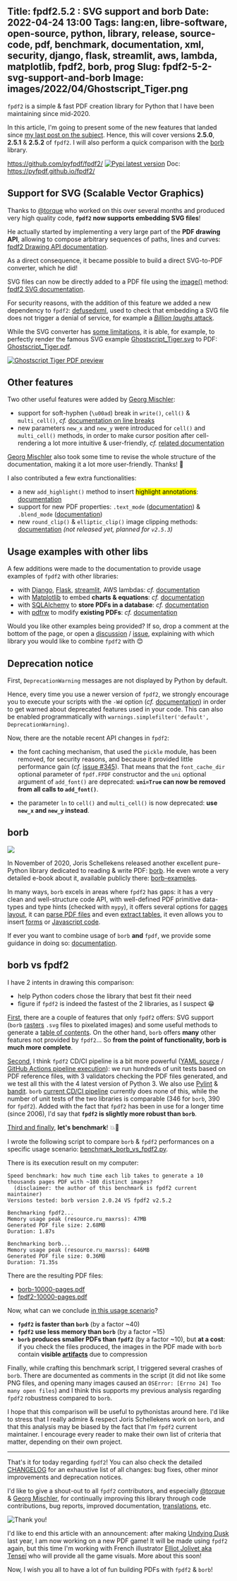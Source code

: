 Title: fpdf2.5.2 : SVG support and borb
Date: 2022-04-24 13:00
Tags: lang:en, libre-software, open-source, python, library, release, source-code, pdf, benchmark, documentation, xml, security, django, flask, streamlit, aws, lambda, matplotlib, fpdf2, borb, prog
Slug: fpdf2-5-2-svg-support-and-borb
Image: images/2022/04/Ghostscript_Tiger.png
---

`fpdf2` is a simple & fast PDF creation library for Python that I have been maintaining since mid-2020.

In this article, I'm going to present some of the new features that landed since [my last post on the subject](hacktoberfest-on-fpdf2.html).
Hence, this will cover versions **2.5.0**, **2.5.1** & **2.5.2** of `fpdf2`.I will also perform a quick comparison with the [borb](https://borbpdf.com/) library.

<https://github.com/pyfpdf/fpdf2/> [![Pypi latest version](https://img.shields.io/pypi/v/fpdf2.svg)](https://pypi.python.org/pypi/fpdf2)
Doc: <https://pyfpdf.github.io/fpdf2/>

## Support for SVG (Scalable Vector Graphics)

Thanks to [@torque](https://github.com/torque) who worked on this over several months
and produced very high quality code, **`fpdf2` now supports embedding SVG files**!

He actually started by implementing a very large part of the **PDF drawing API**,
allowing to compose arbitrary sequences of paths, lines and curves:
[fpdf2 Drawing API documentation](https://pyfpdf.github.io/fpdf2/Drawing.html).

As a direct consequence, it became possible to build a direct SVG-to-PDF converter, which he did!

SVG files can now be directly added to a PDF file using the [image()](fpdf/fpdf.html#fpdf.fpdf.FPDF.image) method:
[fpdf2 SVG documentation](https://pyfpdf.github.io/fpdf2/SVG.html).

For security reasons, with the addition of this feature we added a new dependency to `fpdf2`:
[defusedxml](https://pypi.org/project/defusedxml/), used to check that embedding a SVG file does not trigger a denial of service,
for example a [_Billion laughs_ attack](https://github.com/PyFPDF/fpdf2/blob/master/test/image/test_vector_image.py#L77).

While the SVG converter has [some limitations](https://pyfpdf.github.io/fpdf2/SVG.html#currently-unsupported-notable-svg-features),
it is able, for example, to perfectly render the famous SVG example [Ghostscript_Tiger.svg](https://commons.wikimedia.org/wiki/File:Ghostscript_Tiger.svg)
to PDF: [Ghostscript_Tiger.pdf](images/2022/04/Ghostscript_Tiger.pdf).

[![Ghostscript Tiger PDF preview](images/2022/04/Ghostscript_Tiger.png)](images/2022/04/Ghostscript_Tiger.pdf)

## Other features

Two other useful features were added by [Georg Mischler](https://github.com/gmischler):

* support for soft-hyphen (`\u00ad`) break in `write()`, `cell()` & `multi_cell()`,
  _cf._ [documentation on line breaks](https://pyfpdf.github.io/fpdf2/LineBreaks.html)
* new parameters `new_x` and `new_y` were introduced for `cell()` and `multi_cell()` methods,
  in order to make cursor position after cell-rendering a lot more intuitive & user-friendly,
  _cf._ [related documentation](https://pyfpdf.github.io/fpdf2/Text.html#change-in-current-position)

[Georg Mischler](https://github.com/gmischler) also took some time to revise the whole structure of the documentation,
making it a lot more user-friendly. Thanks! 🙏

I also contributed a few extra functionalities:

* a new `add_highlight()` method to insert <mark>highlight annotations</mark>: [documentation](https://pyfpdf.github.io/fpdf2/Annotations.html#highlights)
* support for new PDF properties: `.text_mode` ([documentation](https://pyfpdf.github.io/fpdf2/TextStyling.html#text_mode)) & `.blend_mode` ([documentation](https://pyfpdf.github.io/fpdf2/Images.html#blending-images))
* new `round_clip()` & `elliptic_clip()` image clipping methods: [documentation](https://pyfpdf.github.io/fpdf2/Images.html#image-clipping)
  _(not released yet, planned for `v2.5.3`)_

## Usage examples with other libs

A few additions were made to the documentation to provide usage examples of `fpdf2` with other libraries:

* with [Django](https://www.djangoproject.com/), [Flask](https://flask.palletsprojects.com), [streamlit](https://streamlit.io/), AWS lambdas: _cf._ [documentation](https://pyfpdf.github.io/fpdf2/UsageInWebAPI.html)
* with [Matplotlib](https://matplotlib.org/) to embed **charts & equations**: _cf._ [documentation](https://pyfpdf.github.io/fpdf2/Maths.html)
* with [SQLAlchemy](https://www.sqlalchemy.org/) to **store PDFs in a database**: _cf._ [documentation](https://pyfpdf.github.io/fpdf2/DatabaseStorage.html)
* with [pdfrw](https://github.com/pmaupin/pdfrw) to modify **existing PDFs**: _cf._ [documentation](https://pyfpdf.github.io/fpdf2/ExistingPDFs.html)

Would you like other examples being provided?
If so, drop a comment at the bottom of the page, or open a [discussion](https://github.com/PyFPDF/fpdf2/discussions/) / [issue](https://github.com/PyFPDF/fpdf2/issues),
explaining with which library you would like to combine `fpdf2` with 😊

## Deprecation notice

First, `DeprecationWarning` messages are not displayed by Python by default.

Hence, every time you use a newer version of `fpdf2`, we strongly encourage you to execute your scripts
with the `-Wd` option (_cf._ [documentation](https://docs.python.org/3/using/cmdline.html#cmdoption-W))
in order to get warned about deprecated features used in your code.
This can also be enabled programmatically with `warnings.simplefilter('default', DeprecationWarning)`.

Now, there are the notable recent API changes in `fpdf2`:

* the font caching mechanism, that used the `pickle` module, has been removed, for security reasons,
  and because it provided little performance gain (_cf._ [issue #345](https://github.com/PyFPDF/fpdf2/issues/345)).
  That means that the `font_cache_dir` optional parameter of `fpdf.FPDF` constructor
  and the `uni` optional argument of `add_font()` are deprecated:
  **`uni=True` can now be removed from all calls to `add_font()`**.

* the parameter `ln` to `cell()` and `multi_cell()` is now deprecated: **use `new_x` and `new_y` instead**.


## borb

[![](https://raw.githubusercontent.com/jorisschellekens/borb/master/logo/borb_64.png)](https://borbpdf.com/)

In November of 2020, Joris Schellekens released another excellent pure-Python library dedicated to reading & write PDF: [borb](https://github.com/jorisschellekens/borb/).
He even wrote a very detailed e-book about it, available publicly there: [borb-examples](https://github.com/jorisschellekens/borb-examples/).

In many ways, `borb` excels in areas where `fpdf2` has gaps:
it has a very clean and well-structure code API, with well-defined PDF primitive data-types and type hints (checked with `mypy`),
it offers several options for [pages layout](https://github.com/jorisschellekens/borb-examples/#223-setting-a-pagelayout),
it can [parse PDF files](https://github.com/jorisschellekens/borb-examples/#5-working-with-existing-pdfs) and even [extract tables](https://github.com/jorisschellekens/borb-examples/#71-extracting-tables-from-a-pdf),
it even allows you to insert [forms](https://github.com/jorisschellekens/borb-examples/#4-forms) or [Javascript code](https://github.com/jorisschellekens/borb-examples/#439-adding-a-javascriptpushbutton-to-a-pdf).

If ever you want to combine usage of `borb` **and** `fpdf`,
we provide some guidance in doing so: [documentation](https://pyfpdf.github.io/fpdf2/borb.html).

## borb vs fpdf2

I have 2 intents in drawing this comparison:

* help Python coders chose the library that best fit their need
* figure if `fpdf2` is indeed the fastest of the 2 libraries, as I suspect 😁

<u>First</u>, there are a couple of features that only `fpdf2` offers: SVG support (`borb` [rasters](https://en.wikipedia.org/wiki/Rasterisation) `.svg` files to pixelated images)
and some useful methods to generate a [table of contents](https://pyfpdf.github.io/fpdf2/DocumentOutlineAndTableOfContents.html).
On the other hand, `borb` offers **many** other features not provided by `fpdf2`...
So **from the point of functionality, borb is much more complete**.

<u>Second</u>, I think `fpdf2` CD/CI pipeline is a bit more powerful ([YAML source](https://github.com/PyFPDF/fpdf2/blob/master/.github/workflows/continuous-integration-workflow.yml) / [GitHub Actions pipeline execution](https://github.com/PyFPDF/fpdf2/actions/runs/2212594208)):
we run hundreds of unit tests based on PDF reference files, with 3 validators checking the PDF files generated,
and we test all this with the 4 latest version of Python 3. We also use [Pylint](https://pylint.pycqa.org/en/latest/) & [bandit](https://github.com/PyCQA/bandit).
`borb` [current CD/CI pipeline](https://github.com/jorisschellekens/borb/blob/master/.github/workflows/python-publish.yml) currently does none of this,
while the number of unit tests of the two libraries is comparable (346 for `borb`, 390 for `fpdf2`).
Added with the fact that `fpdf2` has been in use for a longer time (since 2006),
I'd say that **`fpdf2` is slightly more robust than `borb`**.

<u>Third and finally</u>, **let's benchmark**! 💥💨

I wrote the following script to compare `borb` & `fpdf2` performances on a specific usage scenario:
[benchmark_borb_vs_fpdf2.py](https://github.com/PyFPDF/fpdf2/blob/master/scripts/benchmark_borb_vs_fpdf2.py).

There is its execution result on my computer:

```
Speed benchmark: how much time each lib takes to generate a 10 thousands pages PDF with ~180 distinct images?
  (disclaimer: the author of this benchmark is fpdf2 current maintainer)
Versions tested: borb version 2.0.24 VS fpdf2 v2.5.2

Benchmarking fpdf2...
Memory usage peak (resource.ru_maxrss): 47MB
Generated PDF file size: 2.68MB
Duration: 1.87s

Benchmarking borb...
Memory usage peak (resource.ru_maxrss): 646MB
Generated PDF file size: 0.36MB
Duration: 71.35s
```

There are the resulting PDF files:

* [borb-10000-pages.pdf](images/2022/04/borb-10000-pages.pdf)
* [fpdf2-10000-pages.pdf](images/2022/04/fpdf2-10000-pages.pdf)

Now, what can we conclude <u>in this usage scenario</u>?

* **`fpdf2` is faster than `borb`** (by a factor ~40)
* **`fpdf2` use less memory than `borb`** (by a factor ~15)
* **`borb` produces smaller PDFs than `fpdf2`** (by a factor ~10), but **at a cost**:
  if you check the files produced, the images in the PDF made with `borb` contain **visible [artifacts](https://en.wikipedia.org/wiki/Artifact_(error))** due to compression

Finally, while crafting this benchmark script, I triggered several crashes of `borb`.
There are documented as comments in the script (it did not like some PNG files, and opening many images caused an `OSError: [Errno 24] Too many open files`)
and I think this supports my previous analysis regarding `fpdf2` robustness compared to `borb`.

I hope that this comparison will be useful to pythonistas around here.
I'd like to stress that I really admire & respect Joris Schellekens work on `borb`,
and that this analysis may be biased by the fact that I'm `fpdf2` current maintainer.
I encourage every reader to make their own list of criteria that matter, depending on their own project.

---

That's it for today regarding `fpdf2`!
You can also check the detailed [CHANGELOG](https://github.com/PyFPDF/fpdf2/blob/master/CHANGELOG.md)
for an exhaustive list of all changes: bug fixes, other minor improvements and deprecation notices.

I'd like to give a shout-out to all `fpdf2` contributors,
and especially [@torque](https://github.com/torque) & [Georg Mischler](https://github.com/gmischler),
for continually improving this library through code contributions, bug reports, improved documentation, [translations](https://github.com/PyFPDF/fpdf2/issues/267), etc.

![Thank you!](images/2022/04/chibird-thank-you.png)

I'd like to end this article with an announcement: after making [Undying Dusk](https://lucas-c.itch.io/undying-dusk) last year,
I am now working on a new PDF game! It will be made using `fpdf2` again, but this time I'm working with French illustrator [Elliot Jolivet aka Tenseï](https://chezsoi.org/lucas/blog/elliot-jolivet-aka-tensei.html)
who will provide all the game visuals. More about this soon!

Now, I wish you all to have a lot of fun building PDFs with `fpdf2` & `borb`!


<style>
article img { max-height: 12rem; }
article h2 { padding-top: 2rem; }
article hr { margin: 3rem; }
.uk-article-content > p:nth-child(3) { /* Link to GitHub repo */
  display: block;
  text-align: center;
  border: 1px solid black;
  border-radius: 10rem;
  padding: 1rem;
  margin: 2rem 10vw;
}
.uk-article-content > p:nth-child(3) img { margin: auto; }
</style>

<!-- Com' réalisée :
* [x] https://news.ycombinator.com/item?id=31143783
* [x] https://www.reddit.com/r/programming/comments/ubg1mu/borb_vs_fpdf2_comparing_2_pdf_generation_libs/
* [x] https://www.reddit.com/r/Python/comments/uasf5r/borb_vs_fpdf2_comparing_2_pdf_generation_libs/
* [x] https://dev.to/lucasc/fpdf252-svg-support-and-comparison-with-borb-2fip
* [x] email @jorisschellekens & @gmischler + comment on @torque PR
-->

